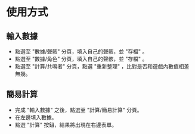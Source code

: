 # 使用方式

## 輸入數據

- 點選至 "數據/聲骸" 分頁，填入自己的聲骸，並 "存檔" 。
- 點選至 "數據/角色" 分頁，填入自己的聲骸，並 "存檔" 。
- 點選至 "計算/共鳴者" 分頁，點選 "重新整理" ，比對是否和遊戲內數值相差無幾。

## 簡易計算

- 完成 "輸入數據" 之後，點選至 "計算/簡易計算" 分頁。
- 在左邊填入數據。
- 點選 "計算" 按鈕，結果將出現在右邊表單。

